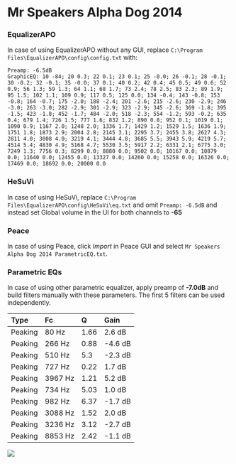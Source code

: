 # Mr Speakers Alpha Dog 2014

### EqualizerAPO
In case of using EqualizerAPO without any GUI, replace `C:\Program Files\EqualizerAPO\config\config.txt`
with:
```
Preamp: -6.5dB
GraphicEQ: 10 -84; 20 0.3; 22 0.1; 23 0.1; 25 -0.0; 26 -0.1; 28 -0.1; 30 -0.2; 32 -0.1; 35 -0.0; 37 0.1; 40 0.2; 42 0.4; 45 0.5; 49 0.6; 52 0.9; 56 1.3; 59 1.3; 64 1.1; 68 1.7; 73 2.4; 78 2.5; 83 2.3; 89 1.9; 95 1.5; 102 1.1; 109 0.9; 117 0.5; 125 0.0; 134 -0.4; 143 -0.8; 153 -0.8; 164 -0.7; 175 -2.0; 188 -2.4; 201 -2.6; 215 -2.6; 230 -2.9; 246 -3.0; 263 -3.0; 282 -2.9; 301 -2.9; 323 -2.9; 345 -2.6; 369 -1.8; 395 -1.5; 423 -1.8; 452 -1.7; 484 -2.0; 518 -2.3; 554 -1.2; 593 -0.2; 635 0.4; 679 1.4; 726 1.5; 777 1.6; 832 1.2; 890 0.8; 952 0.1; 1019 0.1; 1090 0.9; 1167 2.0; 1248 2.0; 1336 1.7; 1429 1.2; 1529 1.5; 1636 1.9; 1751 1.8; 1873 2.9; 2004 2.8; 2145 3.1; 2295 3.7; 2455 3.8; 2627 4.3; 2811 4.0; 3008 4.0; 3219 4.1; 3444 4.8; 3685 5.5; 3943 5.9; 4219 5.7; 4514 5.4; 4830 4.9; 5168 4.7; 5530 3.5; 5917 2.2; 6331 2.1; 6775 3.0; 7249 1.3; 7756 0.3; 8299 0.0; 8880 0.0; 9502 0.0; 10167 0.0; 10879 0.0; 11640 0.0; 12455 0.0; 13327 0.0; 14260 0.0; 15258 0.0; 16326 0.0; 17469 0.0; 18692 0.0; 20000 0.0
```

### HeSuVi
In case of using HeSuVi, replace `C:\Program Files\EqualizerAPO\config\HeSuVi\eq.txt` and omit `Preamp:
-6.5dB` and instead set Global volume in the UI for both channels to **-65**

### Peace
In case of using Peace, click *Import* in Peace GUI and select `Mr Speakers Alpha Dog 2014 ParametricEQ.txt`.

### Parametric EQs
In case of using other parametric equalizer, apply preamp of **-7.0dB** and build filters manually with
these parameters. The first 5 filters can be used independently.

| Type    | Fc      |    Q | Gain    |
|:--------|:--------|:-----|:--------|
| Peaking | 80 Hz   | 1.66 | 2.6 dB  |
| Peaking | 266 Hz  | 0.88 | -4.6 dB |
| Peaking | 510 Hz  | 5.3  | -2.3 dB |
| Peaking | 727 Hz  | 0.22 | 1.7 dB  |
| Peaking | 3967 Hz | 1.21 | 5.2 dB  |
| Peaking | 734 Hz  | 5.03 | 1.0 dB  |
| Peaking | 982 Hz  | 6.37 | -1.7 dB |
| Peaking | 3088 Hz | 1.52 | 2.0 dB  |
| Peaking | 3236 Hz | 3.12 | -2.7 dB |
| Peaking | 8853 Hz | 2.42 | -1.1 dB |

![](https://raw.githubusercontent.com/jaakkopasanen/AutoEq/master/results/innerfidelity/sbaf-serious/Mr%20Speakers%20Alpha%20Dog%202014/Mr%20Speakers%20Alpha%20Dog%202014.png)